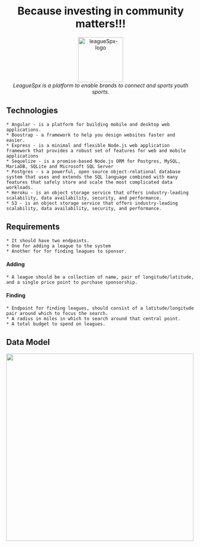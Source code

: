 <h1 align="center">Because investing in community matters!!!</h1>

<p align="center">
  <img src="https://league-spx-assets.s3.amazonaws.com/logo+(1).png" alt="leagueSpx-logo" width="120px" height="120px"/>
  <br>
  <i>LeagueSpx is a platform to enable brands to connect and sports youth sports.</i>
  <br>
</p>


## Technologies

    * Angular - is a platform for building mobile and desktop web applications. 
    * Boostrap - a framework to help you design websites faster and easier.
    * Express - is a minimal and flexible Node.js web application framework that provides a robust set of features for web and mobile applications
    * Sequelize - is a promise-based Node.js ORM for Postgres, MySQL, MariaDB, SQLite and Microsoft SQL Server
    * Postgres - s a powerful, open source object-relational database system that uses and extends the SQL language combined with many features that safely store and scale the most complicated data workloads.
    * Heroku - is an object storage service that offers industry-leading scalability, data availability, security, and performance.
    * S3 - is an object storage service that offers industry-leading scalability, data availability, security, and performance.
 


## Requirements

    * It should have two endpoints.
    * One for adding a league to the system
    * Another for for finding leagues to sponsor.

#### Adding 
    * A league should be a collection of name, pair of longitude/latitude, and a single price point to purchase sponsorship.

#### Finding
    * Endpoint for finding leagues, should consist of a latitude/longitude pair around which to focus the search.
    * A radius in miles in which to search around that central point.
    * A total budget to spend on leagues.


## Data Model

<img src="https://league-spx-assets.s3.amazonaws.com/LeagueSpx.png" width="500">